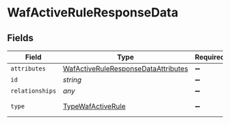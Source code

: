 # WafActiveRuleResponseData


## Fields

| Field                                                                                             | Type                                                                                              | Required                                                                                          | Description                                                                                       | Example                                                                                           |
| ------------------------------------------------------------------------------------------------- | ------------------------------------------------------------------------------------------------- | ------------------------------------------------------------------------------------------------- | ------------------------------------------------------------------------------------------------- | ------------------------------------------------------------------------------------------------- |
| `attributes`                                                                                      | [WafActiveRuleResponseDataAttributes](../../models/shared/wafactiveruleresponsedataattributes.md) | :heavy_minus_sign:                                                                                | N/A                                                                                               |                                                                                                   |
| `id`                                                                                              | *string*                                                                                          | :heavy_minus_sign:                                                                                | N/A                                                                                               | 3krg2uUGZzb2W9Euo4moOR                                                                            |
| `relationships`                                                                                   | *any*                                                                                             | :heavy_minus_sign:                                                                                | N/A                                                                                               |                                                                                                   |
| `type`                                                                                            | [TypeWafActiveRule](../../models/shared/typewafactiverule.md)                                     | :heavy_minus_sign:                                                                                | Resource type.                                                                                    |                                                                                                   |